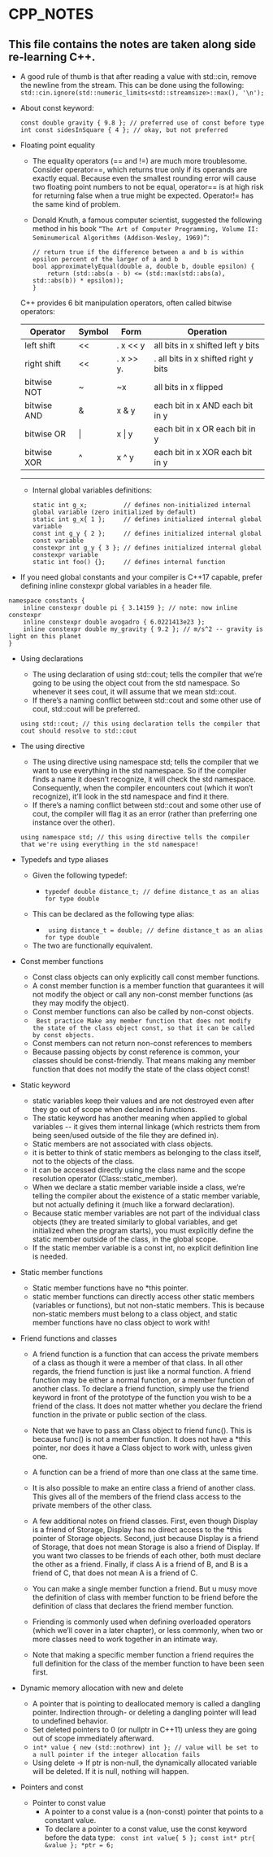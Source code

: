 # CPP_NOTES

## This file contains the notes are taken along side re-learning C++. 

- A good rule of thumb is that after reading a value with std::cin, remove the newline from the stream. This can be done using the following:
  `std::cin.ignore(std::numeric_limits<std::streamsize>::max(), '\n');`
  
- About const keyword:
  ```
  const double gravity { 9.8 }; // preferred use of const before type
  int const sidesInSquare { 4 }; // okay, but not preferred
  ```

- Floating point equality
  * The equality operators (== and !=) are much more troublesome.
    Consider operator==, which returns true only if its operands are exactly equal.
    Because even the smallest rounding error will cause two floating point numbers
    to not be equal, operator== is at high risk for returning false when a true might be expected.
    Operator!= has the same kind of problem.
    
  * Donald Knuth, a famous computer scientist, suggested the following method
    in his book `“The Art of Computer Programming, Volume II: Seminumerical Algorithms (Addison-Wesley, 1969)”`:

    ```
    // return true if the difference between a and b is within epsilon percent of the larger of a and b
    bool approximatelyEqual(double a, double b, double epsilon) {
        return (std::abs(a - b) <= (std::max(std::abs(a), std::abs(b)) * epsilon));
    }  
    ```

    
  C++ provides 6 bit manipulation operators, often called bitwise operators:
  
  |   Operator    |     Symbol	  |    Form	   |            Operation                 |
  | ------------- | ------------- | ---------- | -------------------------------------|
  |  left shift   |      <<       |.  x << y   |  all bits in x shifted left y bits   |
  |  right shift  |      <<       |.  x >> y.  |. all bits in x shifted right y bits  |
  |  bitwise NOT  |      ~	      |   ~x	   |  all bits in x flipped               |
  |  bitwise AND  |      &	      |   x & y	   |  each bit in x AND each bit in y     |
  |  bitwise OR	  |      \|	      |   x \| y	   |  each bit in x OR each bit in y      |
  |  bitwise XOR  |      ^	      |   x ^ y	   |  each bit in x XOR each bit in y     |
  -------------------------------------------------------------------------------------
    
  * Internal global variables definitions:
    ```
    static int g_x;          // defines non-initialized internal global variable (zero initialized by default)
    static int g_x{ 1 };     // defines initialized internal global variable 
    const int g_y { 2 };     // defines initialized internal global const variable 
    constexpr int g_y { 3 }; // defines initialized internal global constexpr variable 
    static int foo() {};     // defines internal function
    ```

* If you need global constants and your compiler is C++17 capable, prefer defining inline constexpr global variables in a header file.
```
namespace constants {
    inline constexpr double pi { 3.14159 }; // note: now inline constexpr
    inline constexpr double avogadro { 6.0221413e23 };
    inline constexpr double my_gravity { 9.2 }; // m/s^2 -- gravity is light on this planet
}
```


* Using declarations
    - The using declaration of using std::cout; tells the compiler that we’re going to be using the object cout from the std namespace. 
      So whenever it sees cout, it will assume that we mean std::cout.
    - If there’s a naming conflict between std::cout and some other use of cout, std::cout will be preferred.


  `using std::cout; // this using declaration tells the compiler that cout should resolve to std::cout`


* The using directive
    - The using directive using namespace std; tells the compiler that we want to use everything in the std namespace. 
      So if the compiler finds a name it doesn’t recognize, it will check the std namespace. 
      Consequently, when the compiler encounters cout (which it won’t recognize), it’ll look in the std namespace and find it there.
    - If there’s a naming conflict between std::cout and some other use of cout, the compiler will flag it as an error (rather than preferring one instance over the other).


  `using namespace std; // this using directive tells the compiler that we're using everything in the std namespace!`

* Typedefs and type aliases
    - Given the following typedef:
        - ` typedef double distance_t; // define distance_t as an alias for type double `
    
    - This can be declared as the following type alias:
        - ` using distance_t = double; // define distance_t as an alias for type double`
    + The two are functionally equivalent.

* Const member functions
  - Const class objects can only explicitly call const member functions.
  - A const member function is a member function that guarantees it will not modify the object or call any non-const member functions (as they may modify      the object).
  - Const member functions can also be called by non-const objects.
  - ` Best practice Make any member function that does not modify the state of the class object const, so that it can be called by const objects.`
  - Const members can not return non-const references to members
  - Because passing objects by const reference is common, your classes should be const-friendly. That means making any member function that does not          modify the state of the class object const!
* Static keyword
  - static variables keep their values and are not destroyed even after they go out of scope when declared in functions.
  - The static keyword has another meaning when applied to global variables -- it gives them internal linkage (which restricts them from being seen/used     outside of the file they are defined in).
  - Static members are not associated with class objects.
  - it is better to think of static members as belonging to the class itself, not to the objects of the class.
  - it can be accessed directly using the class name and the scope resolution operator (Class::static_member).
  - When we declare a static member variable inside a class, we’re telling the compiler about the existence of a static member variable, but not             actually defining it (much like a forward declaration).
  - Because static member variables are not part of the individual class objects (they are treated similarly to global variables, and get initialized       when the program starts), you must explicitly define the static member outside of the class, in the global scope.
  - If the static member variable is a const int, no explicit definition line is needed.
 
* Static member functions
  - Static member functions have no *this pointer.
  - static member functions can directly access other static members (variables or functions), but not non-static members. This is because non-static members         must belong to a class object, and static member functions have no class object to work with!
* Friend functions and classes
  - A friend function is a function that can access the private members of a class as though it were a member of that class. In all other regards, the friend         function is just like a normal function. A friend function may be either a normal function, or a member function of another class. To declare a friend           function, simply use the friend keyword in front of the prototype of the function you wish to be a friend of the class. It does not matter whether you           declare the friend function in the private or public section of the class.
  - Note that we have to pass an Class object to friend func(). This is because func() is not a member function. It does not have a *this pointer, nor does it       have a Class object to work with, unless given one.
  - A function can be a friend of more than one class at the same time.
  - It is also possible to make an entire class a friend of another class. This gives all of the members of the friend class access to the private members of the     other class.
  - A few additional notes on friend classes. First, even though Display is a friend of Storage, Display has no direct access to the *this pointer of Storage         objects. Second, just because Display is a friend of Storage, that does not mean Storage is also a friend of Display. If you want two classes to be friends       of each other, both must declare the other as a friend. Finally, if class A is a friend of B, and B is a friend of C, that does not mean A is a friend of C.
  - You can make a single member function a friend. But u musy move the definition of class with member function to be friend before the definition of class that declares the friend member function.
  - Friending is commonly used when defining overloaded operators (which we’ll cover in a later chapter), or less commonly, when two or more classes need to work together in an intimate way.

  - Note that making a specific member function a friend requires the full definition for the class of the member function to have been seen first.

* Dynamic memory allocation with new and delete
  - A pointer that is pointing to deallocated memory is called a dangling pointer. Indirection through- or deleting a dangling pointer will lead to undefined         behavior.
  - Set deleted pointers to 0 (or nullptr in C++11) unless they are going out of scope immediately afterward.
  - ` int* value { new (std::nothrow) int }; // value will be set to a null pointer if the integer allocation fails `
  - Using delete -> If ptr is non-null, the dynamically allocated variable will be deleted. If it is null, nothing will happen.

* Pointers and const
  - Pointer to const value
    - A pointer to a const value is a (non-const) pointer that points to a constant value.
    - To declare a pointer to a const value, use the const keyword before the data type:
    ` 
    const int value{ 5 };
    const int* ptr{ &value };
    *ptr = 6;
    ` 
